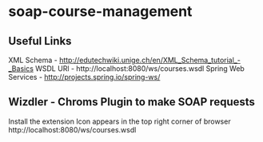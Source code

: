 # soap-course-management

## Useful Links
XML Schema - http://edutechwiki.unige.ch/en/XML_Schema_tutorial_-_Basics
WSDL URl - http://localhost:8080/ws/courses.wsdl
Spring Web Services - http://projects.spring.io/spring-ws/
 
## Wizdler - Chroms Plugin to make SOAP requests
Install the extension
Icon appears in the top right corner of browser
http://localhost:8080/ws/courses.wsdl 
